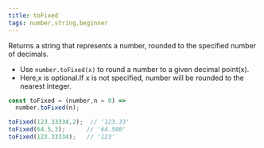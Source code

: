 ```yaml
---
title: toFixed
tags: number,string,beginner
---
```


Returns a string that represents a number, rounded to the specified number of decimals.

- Use `number.toFixed(x)` to round a number to a given decimal point(x).
- Here,x is optional.If x is not specified, number will be rounded to the nearest integer.

```js
const toFixed = (number,n = 0) =>
  number.toFixed(n);
```

```js
toFixed(123.33334,2);  // '123.33'
toFixed(64.5,3);      // '64.500'
toFixed(123.33334);   // '123'
```
